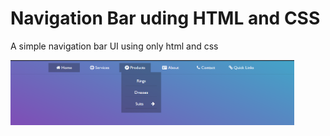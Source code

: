 # Navigation Bar uding HTML and CSS
A simple navigation bar UI using only html and css


<img src="./navbar.png" width="90%" />
